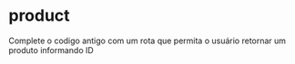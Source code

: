 # product

 Complete o codigo antigo com um rota que permita o usuário retornar um produto informando ID
